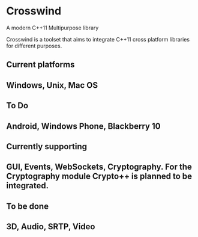 # Crosswind
A modern C++11 Multipurpose library

Crosswind is a toolset that aims to integrate C++11 cross platform libraries for different purposes.

<h2> Current platforms <h2>

Windows, Unix, Mac OS


<h2> To Do <h2>

Android, Windows Phone, Blackberry 10

<h2> Currently supporting <h2>

GUI, Events, WebSockets, Cryptography.
For the Cryptography module Crypto++ is planned to be integrated.

<h2> To be done <h2>

3D, Audio, SRTP, Video
